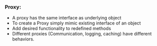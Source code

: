 ### Proxy:

* A proxy has the same interface as underlying object
* To create a Proxy simply mimic existing interface of an object
* Add desired functionality to redefined methods
* Different proxies (Communication, logging, caching) have different behaviors.
